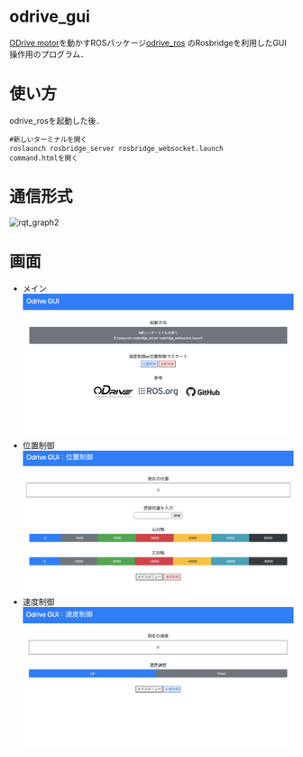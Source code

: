 # odrive_gui
[ODrive motor](https://odriverobotics.com/)を動かすROSパッケージ[odrive_ros](https://github.com/yuhi-sa/odrive_ros) のRosbridgeを利用したGUI操作用のプログラム．

# 使い方
odrive_rosを起動した後．
```
#新しいターミナルを開く
roslaunch rosbridge_server rosbridge_websocket.launch
command.htmlを開く
```
# 通信形式
![rqt_graph2](https://raw.githubusercontent.com/yuhi-sa/odrive_ros/f317e816d04f490abfa8489c9c050e349847e1b2/rosgraph2.svg)

# 画面
- メイン  
![](https://github.com/yuhi-sa/odrive_gui/blob/master/img/fig1.png?raw=true)  
- 位置制御  
![](https://github.com/yuhi-sa/odrive_gui/blob/master/img/fig2.png?raw=true)  
- 速度制御  
![](https://github.com/yuhi-sa/odrive_gui/blob/master/img/fig3.png?raw=true)
